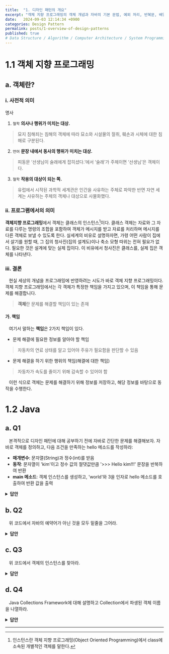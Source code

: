 ```yaml
---
title:  "1. 디자인 패턴의 개요"
excerpt: "객체 지향 프로그래밍의 객체 개념과 자바의 기본 문법, 예외 처리, 반복문, 배열 및 Java Collections Framework를 학습한다."
date:   2024-09-03 12:14:34 +0900
categories: Design Pattern
permalink: posts/1-overview-of-design-patterns
published: true
# Data Structure / Algorithm / Computer Architecture / System Programming / Computer Network / Database / Design Pattern / Web Programming / JavaScript / Java
---
```


# 1.1 객체 지향 프로그래밍

## a. 객체란?

### i. 사전적 의미

명사

1. `철학` **의사나 행위가 미치는 대상.**
> 묘지 침해죄는 침해의 객체에 따라 묘소와 시설물의 절취, 훼손과 시체에 대한 침해로 구분된다.

2. `언어` **문장 내에서 동사의 행위가 미치는 대상.**
> 피동문 ‘선생님이 술래에게 잡히셨다.’에서 ‘술래’가 주체이면 ‘선생님’은 객체이다.

3. `철학` **작용의 대상이 되는 쪽.**
> 유럽에서 시작된 과학적 세계관은 인간을 사유하는 주체로 파악한 반면 자연 세계는 사유하는 주체의 객체나 대상으로 사물화했다.

### ii. 프로그램에서의 의미

**객체지향 프로그래밍**에서 객체는 클래스의 인스턴스[^1]이다. 클래스 객체는 자료와 그 자료를 다루는 명령의 조합을 포함하여 객체가 메시지를 받고 자료를 처리하며 메시지를 다른 객체로 보낼 수 있도록 한다. 실세계의 비유로 설명하자면, 가령 어떤 사람이 집에서 살기를 원할 때, 그 집의 청사진(집의 설계도)이나 축소 모형 따위는 전혀 필요가 없다. 필요한 것은 설계에 맞는 실제 집이다. 이 비유에서 청사진은 클래스를, 실제 집은 객체를 나타낸다.

### iii. 결론

&nbsp;&nbsp; 현실 세상의 개념을 프로그래밍에 반영하려는 시도가 바로 객체 지향 프로그래밍이다. 객체 지향 프로그래밍에서는 각 객체가 특정한 책임을 가지고 있으며, 이 책임을 통해 문제를 해결합니다.

<div class="bg"></div>

> **객체**란 문제를 해결할 책임이 있는 존재

<div class="bg"></div>

#### 가. 책임

&nbsp;&nbsp; 여기서 말하는 **책임**은 2가지 책임이 있다.

* 문제 해결에 필요한 정보를 알아야 할 책임
> 자동차의 연료 상태를 알고 있어야 주유가 필요함을 판단할 수 있음
* 문제 해결을 하기 위한 행위의 책임(해결에 대한 책임)
> 자동차가 속도를 줄이기 위해 감속할 수 있어야 함

&nbsp;&nbsp; 이런 식으로 객체는 문제를 해결하기 위해 정보를 저장하고, 해당 정보를 바탕으로 동작을 수행한다.

# 1.2 Java

## a. Q1

&nbsp;&nbsp; 본격적으로 디자인 패턴에 대해 공부하기 전에 자바로 간단한 문제를 해결해보자. 자바로 객체를 정의하고, 다음 조건을 만족하는 hello 메소드를 작성하라:

* **매개변수**: 문자열(String)과 정수(int)를 받음
* **동작**: 문자열이 'kim'이고 정수 값의 절댓값만큼 '>>> Hello kim!!!' 문장을 반복하여 반환
* **main 메소드**: 객체 인스턴스를 생성하고, 'world'와 3을 인자로 hello 메소드를 호출하여 반환 값을 출력

<div class="bg"></div>
<div class="bg"></div>
<div class="bg"></div>

<details><summary><strong>답안</strong></summary>

<div class="bg"></div>
<div class="bg"></div>

<pre><code class="language-java hljs" data-highlighted="yes"><span class="hljs-keyword">public</span> <span class="hljs-keyword">class</span> <span class="hljs-title class_">Test</span> {
    <span class="hljs-keyword">public</span> <span class="hljs-keyword">static</span> String <span class="hljs-title function_">hello</span><span class="hljs-params">(String name, <span class="hljs-type">int</span> n)</span> {
        <span class="hljs-type">StringBuilder</span> <span class="hljs-variable">str</span> <span class="hljs-operator">=</span> <span class="hljs-keyword">new</span> <span class="hljs-title class_">StringBuilder</span>();
        
        <span class="hljs-keyword">for</span> (<span class="hljs-type">int</span> <span class="hljs-variable">i</span> <span class="hljs-operator">=</span> <span class="hljs-number">0</span>; i &lt; Math.abs(n); i++) {
            str.append(<span class="hljs-string">"&gt;&gt;&gt; Hello "</span>).append(name).append(<span class="hljs-string">"!!!\n"</span>);
        }
        <span class="hljs-keyword">return</span> str.toString();
    }

    <span class="hljs-keyword">public</span> <span class="hljs-keyword">static</span> <span class="hljs-keyword">void</span> <span class="hljs-title function_">main</span><span class="hljs-params">(String[] args)</span> {
    	<span class="hljs-type">Test</span> <span class="hljs-variable">test</span> <span class="hljs-operator">=</span> <span class="hljs-keyword">new</span> <span class="hljs-title class_">Test</span>();
    	
    	System.out.println(test.hello(<span class="hljs-string">"world"</span>, <span class="hljs-number">3</span>));
    }
}
</code><button class="copy" type="button" aria-label="Copy code to clipboard"><i class="fa-regular fa-clone"></i></button></pre>

</details>


## b. Q2

&nbsp;&nbsp; 위 코드에서 자바의 예약어가 아닌 것을 모두 밑줄을 그어라.

<details><summary><strong>답안</strong></summary>

<div class="bg"></div>
<div class="bg"></div>

<pre><code class="language-java hljs" data-highlighted="yes"><span class="hljs-keyword">public</span> <span class="hljs-keyword">class</span> <span class="hljs-title class_"><ins>Test</ins></span> {
    <span class="hljs-keyword">public</span> <span class="hljs-keyword">static</span> <ins>String</ins> <span class="hljs-title function_"><ins>hello</ins></span><span class="hljs-params">(<ins>String</ins> <ins>name</ins>, <span class="hljs-type">int</span> <ins>n</ins>)</span> {
        <span class="hljs-type"><ins>StringBuilder</ins></span> <span class="hljs-variable"><ins>str</ins></span> <span class="hljs-operator">=</span> <span class="hljs-keyword">new</span> <span class="hljs-title class_"><ins>StringBuilder</ins></span>();
        
        <span class="hljs-keyword">for</span> (<span class="hljs-type">int</span> <span class="hljs-variable"><ins>i</ins></span> <span class="hljs-operator">=</span> <span class="hljs-number">0</span>; <ins>i</ins> &lt; <ins>Math</ins>.<ins>abs</ins>(<ins>n</ins>); <ins>i</ins>++) {
            <ins>str</ins>.<ins>append</ins>(<span class="hljs-string">"&gt;&gt;&gt; Hello "</span>).<ins>append</ins>(<ins>name</ins>).<ins>append</ins>(<span class="hljs-string">"!!!\n"</span>);
        }
        <span class="hljs-keyword">return</span> <ins>str</ins>.<ins>toString</ins>();
    }

    <span class="hljs-keyword">public</span> <span class="hljs-keyword">static</span> <span class="hljs-keyword">void</span> <span class="hljs-title function_"><ins>main</ins></span><span class="hljs-params">(<ins>String</ins>[] <ins>args</ins>)</span> {
    	<span class="hljs-type"><ins>Test</ins></span> <span class="hljs-variable"><ins>test</ins></span> <span class="hljs-operator">=</span> <span class="hljs-keyword">new</span> <span class="hljs-title class_"><ins>Test</ins></span>();
    	
    	<ins>System</ins>.<ins>out</ins>.<ins>println</ins>(<ins>test</ins>.<ins>hello</ins>(<span class="hljs-string">"world"</span>, <span class="hljs-number">3</span>));
    }
}
</code><button class="copy" type="button" aria-label="Copy code to clipboard"><i class="fa-regular fa-clone"></i></button></pre>

<div class="bg"></div>
<div class="bg"></div>

<pre><code class="language-java hljs" data-highlighted="yes"><span class="hljs-keyword">public</span> <span class="hljs-keyword">class</span> <span class="hljs-title class_"><ins>Test</ins></span> {
</code><button class="copy" type="button" aria-label="Copy code to clipboard"><i class="fa-regular fa-clone"></i></button></pre>

<ul>
  <li><code>public</code> 키워드는 접근 지정자(access specifier)라고 하며 선언된 클래스가 다른 클래스에서 활용하거나 접근할 수 있음을 뜻한다. 예약어이다.</li>
  <li><code>class</code> 키워드는 클래스를 선언할 때 사용하고 예약어이다.</li>
</ul>

<br>
<div class="bg"></div>

<pre><code class="language-java hljs" data-highlighted="yes"><span class="hljs-keyword">public</span> <span class="hljs-keyword">static</span> <ins>String</ins> <span class="hljs-title function_"><ins>hello</ins></span><span class="hljs-params">(<ins>String</ins> <ins>name</ins>, <span class="hljs-type">int</span> <ins>n</ins>)</span> {
</code><button class="copy" type="button" aria-label="Copy code to clipboard"><i class="fa-regular fa-clone"></i></button></pre>

<ul>
  <li><code>static</code> 키워드는 모든 객체가 공유하는 변수로 객체에 포함되지 않고, 별도의 메모리 공간에 올라간다. 예약어이다.</li>
  <li><code>String</code> 객체는 문자열을 위한 <strong>클래스</strong>로 예약어가 아니다. java.lang 패키지에 포함되어 있다.</li>
  <li>변수는 예약어가 아니다.</li>
</ul>

<p style="text-align: center;">·<br>·<br>·</p>

<pre><code class="language-java hljs" data-highlighted="yes"><span class="hljs-keyword">public</span> <span class="hljs-keyword">static</span> <span class="hljs-keyword">void</span> <span class="hljs-title function_"><ins>main</ins></span><span class="hljs-params">(<ins>String</ins>[] <ins>args</ins>)</span> {
</code><button class="copy" type="button" aria-label="Copy code to clipboard"><i class="fa-regular fa-clone"></i></button></pre>

<ul>
  <li><code>main</code>은 자바 프로그램에서 <strong>가장 중요한 메소드</strong>로, 프로그램이 실행될 때 가장 먼저 실행되며 한 클래스에 하나의 main 메소드만 존재해야 한다. 특별한 이름이지만 예약어는 아니다.</li>
  <li><code>args</code>는 String 배열로 main() 메소드가 시작되기 전, 전달 받은 명령행 인자들을 문자열로 만들어 args 배열에 저장한다. 배열의 이름이므로 예약어가 아니다.</li>
</ul>

<br>
<div class="bg"></div>

<pre><code class="language-java hljs" data-highlighted="yes"><ins>System</ins>.<ins>out</ins>.<ins>println</ins>(<ins>test</ins>.<ins>hello</ins>(<span class="hljs-string">"world"</span>, <span class="hljs-number">3</span>));
</code><button class="copy" type="button" aria-label="Copy code to clipboard"><i class="fa-regular fa-clone"></i></button></pre>

<ul>
  <li><code>System</code>은 자바의 클래스 이름으로 java.lang 패키지에 포함된 클래스이며, 시스템 관련 기능을 제공합니다. 예약어가 아니다.</li>
  <li><code>out</code>은 System 클래스 내부의 정적 필드이다. 표준 출력 스트림을 나타내는 PrintStream 객체를 참조한다. 예약어가 아니다.</li>
  <li><code>println</code>은 PrintStream 클래스의 메소드 이름이다. 이 메소드는 데이터를 출력한 후 줄 바꿈을 추가하는 기능을 한다. 역시 예약어가 아니다.</li>
</ul>
</details>

## c. Q3

&nbsp;&nbsp; 위 코드에서 객체의 인스턴스를 찾아라.

<details><summary><strong>답안</strong></summary>

<div class="bg"></div>
<div class="bg"></div>

<pre><code class="language-java hljs" data-highlighted="yes"><span class="hljs-keyword">public</span> <span class="hljs-keyword">class</span> <span class="hljs-title class_">Test</span> {
    <span class="hljs-keyword">public</span> <span class="hljs-keyword">static</span> String <span class="hljs-title function_">hello</span><span class="hljs-params">(String <strong>name</strong>, <span class="hljs-type">int</span> n)</span> {
        <span class="hljs-type">StringBuilder</span> <strong><span class="hljs-variable">str</span></strong> <span class="hljs-operator">=</span> <span class="hljs-keyword">new</span> <span class="hljs-title class_">StringBuilder</span>();
        
        <span class="hljs-keyword">for</span> (<span class="hljs-type">int</span> <span class="hljs-variable">i</span> <span class="hljs-operator">=</span> <span class="hljs-number">0</span>; i &lt; Math.abs(n); i++) {
            <strong>str</strong>.append(<span class="hljs-string">"&gt;&gt;&gt; Hello "</span>).append(<strong>name</strong>).append(<span class="hljs-string">"!!!\n"</span>);
        }
        <span class="hljs-keyword">return</span> <strong>str</strong>.toString();
    }

    <span class="hljs-keyword">public</span> <span class="hljs-keyword">static</span> <span class="hljs-keyword">void</span> <span class="hljs-title function_">main</span><span class="hljs-params">(String[] <strong>args</strong>)</span> {
    	<span class="hljs-type">Test</span> <strong><span class="hljs-variable">test</span></strong> <span class="hljs-operator">=</span> <span class="hljs-keyword">new</span> <span class="hljs-title class_">Test</span>();
    	
    	System.out.println(test.hello(<span class="hljs-string">"world"</span>, <span class="hljs-number">3</span>));
    }
}
</code><button class="copy" type="button" aria-label="Copy code to clipboard"><i class="fa-regular fa-clone"></i></button></pre>

&nbsp;&nbsp; <strong>객체의 인스턴스</strong>란 클래스를 기반으로 생성된 객체를 의미한다. 따라서 객체의 인스턴스에는 <code>String</code> 클래스로 생성된 name, args와 <code>StringBuilder</code> 클래스의 인스턴스인 str, <code>Test</code> 클래스의 인스턴스 test가 있다.

</details>

## d. Q4

&nbsp;&nbsp; Java Collections Framework에 대해 설명하고 Collection에서 파생된 객체 이름을 나열하라.

<details><summary><strong>답안</strong></summary>

<h3 id="java-collections-framework">Java Collections Framework</h3>

<p>&nbsp;&nbsp; JCF란 다수의 데이터를 쉽고 효과적으로 처리할 수 있는 표준화된 방법을 제공하는 클래스의 집합을 의미한다. 데이터를 저장하는 자료 구조와 데이터를 처리하는 알고리즘을 구조화하여 클래스로 구현해 놓은 것이다. 여기서 Collection은 데이터의 집합이나 그룹이라고 생각할 수 있다.</p>

<h4 id="주요-구성-요소">주요 구성 요소</h4>

<ol>
  <li>
    <p><strong>Collection 인터페이스</strong>: 모든 컬렉션 클래스가 구현해야 하는 기본 인터페이스이다. 데이터 요소를 모아놓은 구조를 정의한다. <code>Collection</code> 인터페이스의 주요 하위 인터페이스는 <code>List</code>, <code>Set</code>, <code>Queue</code>이다.</p>
  </li>
  <li><strong>List 인터페이스</strong>: 순서가 있는 컬렉션을 정의하며, 중복된 요소를 허용한다. 예를 들어, 리스트는 데이터의 삽입 순서를 유지한다.
    <ul>
      <li><strong>ArrayList</strong>: 동적 배열 기반의 리스트이다. 인덱스를 통해 요소에 접근할 수 있다.</li>
      <li><strong>LinkedList</strong>: 연결 리스트 기반의 리스트이다. 삽입 및 삭제가 빈번한 상황에서 성능이 좋다.</li>
    </ul>
  </li>
  <li><strong>Set 인터페이스</strong>: 순서가 없는 컬렉션을 정의하며, 중복된 요소를 허용하지 않는다.
    <ul>
      <li><strong>HashSet</strong>: 해시 테이블 기반의 집합이다. 요소의 순서를 유지하지 않으며, 빠른 검색과 삽입을 지원한다.</li>
      <li><strong>LinkedHashSet</strong>: 해시 테이블과 링크드 리스트를 기반으로, 요소의 삽입 순서를 유지한다.</li>
      <li><strong>TreeSet</strong>: 정렬된 집합이다. 요소는 정렬된 순서로 유지되며, <code>SortedSet</code> 인터페이스를 구현한다.</li>
    </ul>
  </li>
  <li><strong>Queue 인터페이스</strong>: FIFO(First In, First Out) 방식으로 요소를 처리하는 자료 구조이다. 주로 대기열을 구현할 때 사용된다.
    <ul>
      <li><strong>LinkedList</strong>: <code>Queue</code> 인터페이스를 구현한 동시에 <code>List</code> 인터페이스도 구현한다.</li>
      <li><strong>PriorityQueue</strong>: 요소를 우선 순위에 따라 정렬하는 큐이다.</li>
    </ul>
  </li>
  <li><strong>Map 인터페이스</strong>: 키-값 쌍으로 데이터를 저장하는 컬렉션이다. 각 키는 유일하며, 각 키는 단 하나의 값과 연관된다.
    <ul>
      <li><strong>HashMap</strong>: 해시 테이블 기반의 맵이다. 키의 순서를 유지하지 않으며, 빠른 검색과 삽입을 지원한다.</li>
      <li><strong>LinkedHashMap</strong>: 해시 테이블과 링크드 리스트를 기반으로, 삽입 순서를 유지한다.</li>
      <li><strong>TreeMap</strong>: 키를 정렬된 순서로 유지하는 맵이다. <code>SortedMap</code> 인터페이스를 구현한다.</li>
    </ul>
  </li>
  <li><strong>Deque 인터페이스</strong>: Double-ended Queue의 약자로, 양쪽 끝에서 요소를 추가하거나 제거할 수 있는 큐이다.
    <ul>
      <li><strong>ArrayDeque</strong>: 동적 배열 기반의 덱이다.</li>
      <li><strong>LinkedList</strong>: <code>Deque</code> 인터페이스를 구현하면서 <code>Queue</code>와 <code>List</code> 인터페이스도 구현한다.</li>
    </ul>
  </li>
</ol>

<h4 id="collection에서-파생된-객체-이름">Collection에서 파생된 객체 이름</h4>

<ul>
  <li><strong>List 인터페이스에서 파생된 객체</strong>:
    <ul>
      <li><code>ArrayList</code></li>
      <li><code>LinkedList</code></li>
      <li><code>Vector</code> (구식)</li>
    </ul>
  </li>
  <li><strong>Set 인터페이스에서 파생된 객체</strong>:
    <ul>
      <li><code>HashSet</code></li>
      <li><code>LinkedHashSet</code></li>
      <li><code>TreeSet</code></li>
    </ul>
  </li>
  <li><strong>Queue 인터페이스에서 파생된 객체</strong>:
    <ul>
      <li><code>LinkedList</code> (Queue와 List를 모두 구현)</li>
      <li><code>PriorityQueue</code></li>
      <li><code>ArrayDeque</code></li>
    </ul>
  </li>
  <li><strong>Map 인터페이스에서 파생된 객체</strong>:
    <ul>
      <li><code>HashMap</code></li>
      <li><code>LinkedHashMap</code></li>
      <li><code>TreeMap</code></li>
    </ul>
  </li>
  <li><strong>Deque 인터페이스에서 파생된 객체</strong>:
    <ul>
      <li><code>ArrayDeque</code></li>
      <li><code>LinkedList</code> (Deque와 Queue를 모두 구현)</li>
    </ul>
  </li>
</ul>

</details>

----

[^1]: 인스턴스란 객체 지향 프로그래밍(Object Oriented Programming)에서 class에 소속된 개별적인 객체를 말한다.